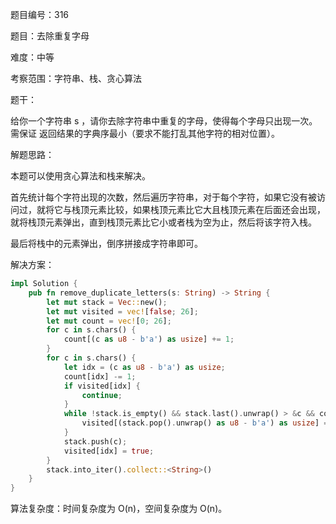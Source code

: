 题目编号：316

题目：去除重复字母

难度：中等

考察范围：字符串、栈、贪心算法

题干：

给你一个字符串 s ，请你去除字符串中重复的字母，使得每个字母只出现一次。需保证 返回结果的字典序最小（要求不能打乱其他字符的相对位置）。

解题思路：

本题可以使用贪心算法和栈来解决。

首先统计每个字符出现的次数，然后遍历字符串，对于每个字符，如果它没有被访问过，就将它与栈顶元素比较，如果栈顶元素比它大且栈顶元素在后面还会出现，就将栈顶元素弹出，直到栈顶元素比它小或者栈为空为止，然后将该字符入栈。

最后将栈中的元素弹出，倒序拼接成字符串即可。

解决方案：

```rust
impl Solution {
    pub fn remove_duplicate_letters(s: String) -> String {
        let mut stack = Vec::new();
        let mut visited = vec![false; 26];
        let mut count = vec![0; 26];
        for c in s.chars() {
            count[(c as u8 - b'a') as usize] += 1;
        }
        for c in s.chars() {
            let idx = (c as u8 - b'a') as usize;
            count[idx] -= 1;
            if visited[idx] {
                continue;
            }
            while !stack.is_empty() && stack.last().unwrap() > &c && count[(stack.last().unwrap() as u8 - b'a') as usize] > 0 {
                visited[(stack.pop().unwrap() as u8 - b'a') as usize] = false;
            }
            stack.push(c);
            visited[idx] = true;
        }
        stack.into_iter().collect::<String>()
    }
}
```

算法复杂度：时间复杂度为 O(n)，空间复杂度为 O(n)。